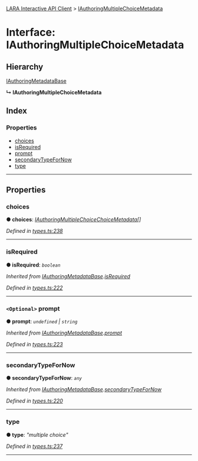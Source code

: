 [LARA Interactive API Client](../README.md) > [IAuthoringMultipleChoiceMetadata](../interfaces/iauthoringmultiplechoicemetadata.md)

# Interface: IAuthoringMultipleChoiceMetadata

## Hierarchy

 [IAuthoringMetadataBase](iauthoringmetadatabase.md)

**↳ IAuthoringMultipleChoiceMetadata**

## Index

### Properties

* [choices](iauthoringmultiplechoicemetadata.md#choices)
* [isRequired](iauthoringmultiplechoicemetadata.md#isrequired)
* [prompt](iauthoringmultiplechoicemetadata.md#prompt)
* [secondaryTypeForNow](iauthoringmultiplechoicemetadata.md#secondarytypefornow)
* [type](iauthoringmultiplechoicemetadata.md#type)

---

## Properties

<a id="choices"></a>

###  choices

**● choices**: *[IAuthoringMultipleChoiceChoiceMetadata](iauthoringmultiplechoicechoicemetadata.md)[]*

*Defined in [types.ts:238](../../../lara-typescript/src/interactive-api-client/types.ts#L238)*

___
<a id="isrequired"></a>

###  isRequired

**● isRequired**: *`boolean`*

*Inherited from [IAuthoringMetadataBase](iauthoringmetadatabase.md).[isRequired](iauthoringmetadatabase.md#isrequired)*

*Defined in [types.ts:222](../../../lara-typescript/src/interactive-api-client/types.ts#L222)*

___
<a id="prompt"></a>

### `<Optional>` prompt

**● prompt**: *`undefined` \| `string`*

*Inherited from [IAuthoringMetadataBase](iauthoringmetadatabase.md).[prompt](iauthoringmetadatabase.md#prompt)*

*Defined in [types.ts:223](../../../lara-typescript/src/interactive-api-client/types.ts#L223)*

___
<a id="secondarytypefornow"></a>

###  secondaryTypeForNow

**● secondaryTypeForNow**: *`any`*

*Inherited from [IAuthoringMetadataBase](iauthoringmetadatabase.md).[secondaryTypeForNow](iauthoringmetadatabase.md#secondarytypefornow)*

*Defined in [types.ts:220](../../../lara-typescript/src/interactive-api-client/types.ts#L220)*

___
<a id="type"></a>

###  type

**● type**: *"multiple choice"*

*Defined in [types.ts:237](../../../lara-typescript/src/interactive-api-client/types.ts#L237)*

___


